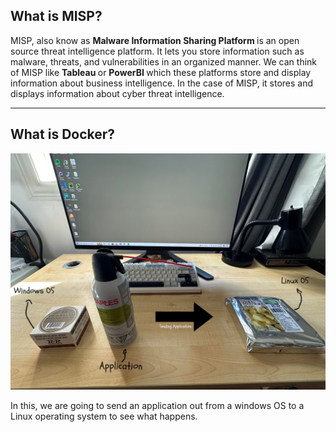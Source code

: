 ## What is MISP? 
<p>
  MISP, also know as <b> Malware Information Sharing Platform </b> is an open source threat intelligence platform. It lets you store information such as malware, threats, and vulnerabilities in an organized manner. We can think of MISP like <b> Tableau </b> or <b>  PowerBI </b> which these platforms store and display information about business intelligence. In the case of MISP, it stores and displays information about cyber threat intelligence. 
</p>

<hr>

## What is Docker? 
<img src="/picturesv2/docker1.1.jpg" alt="docker-explanation" width="800px">
<p>
  In this, we are going to send an application out from a windows OS to a Linux operating system to see what happens. 
</p>
